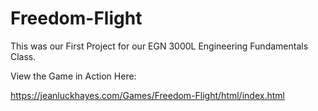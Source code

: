 # Freedom-Flight

This was our First Project for our EGN 3000L Engineering Fundamentals Class.

View the Game in Action Here: 

https://jeanluckhayes.com/Games/Freedom-Flight/html/index.html

